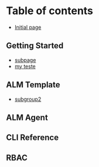 # Table of contents

* [Initial page](README.md)

## Getting Started

* [subpage](group1/subpage.md)
* [my teste](group1/my-teste.md)

## ALM Template

* [subgroup2](group2/subgroup2.md)

## ALM Agent

## CLI Reference

## RBAC

